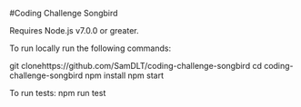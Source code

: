 #Coding Challenge Songbird

Requires Node.js v7.0.0 or greater.

To run locally run the following commands:

git clonehttps://github.com/SamDLT/coding-challenge-songbird
cd coding-challenge-songbird
npm install
npm start

To run tests:
npm run test
